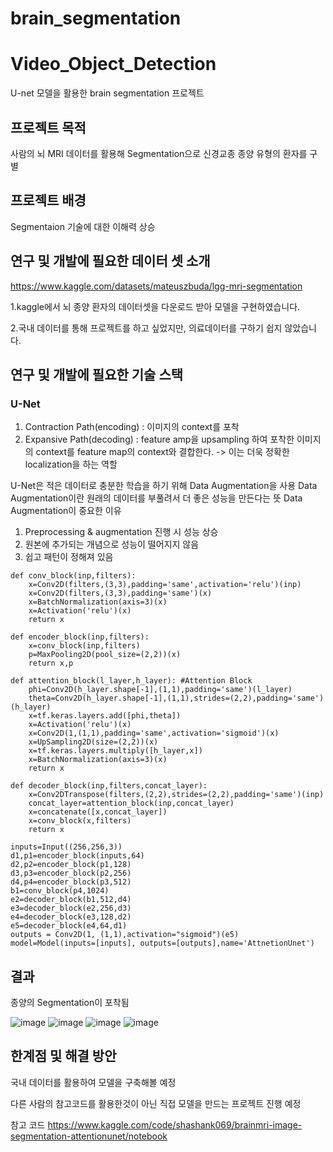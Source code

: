# brain_segmentation

# Video_Object_Detection
U-net 모델을 활용한 brain segmentation 프로젝트

## 프로젝트 목적
사람의 뇌 MRI 데이터를 활용해 Segmentation으로 신경교종 종양 유형의 환자를 구별

## 프로젝트 배경
Segmentaion 기술에 대한 이해력 상승

## 연구 및 개발에 필요한 데이터 셋 소개
https://www.kaggle.com/datasets/mateuszbuda/lgg-mri-segmentation

1.kaggle에서 뇌 종양 환자의 데이터셋을 다운로드 받아 모델을 구현하였습니다.

2.국내 데이터를 통해 프로젝트를 하고 싶었지만, 의료데이터를 구하기 쉽지 않았습니다.


## 연구 및 개발에 필요한 기술 스택
### U-Net
1. Contraction Path(encoding) : 이미지의 context를 포착
2. Expansive Path(decoding) : feature amp을 upsampling 하여 포착한 이미지의 context를 feature map의 context와 결합한다.
  -> 이는 더욱 정확한 localization을 하는 역할
  
U-Net은 적은 데이터로 충분한 학습을 하기 위해 Data Augmentation을 사용
Data Augmentation이란 원래의 데이터를 부풀려서 더 좋은 성능을 만든다는 뜻
Data Augmentation이 중요한 이유
1. Preprocessing & augmentation 진행 시 성능 상승
2. 원본에 추가되는 개념으로 성능이 떨어지지 않음
3. 쉽고 패턴이 정해져 있음

      
```Python3
def conv_block(inp,filters):
    x=Conv2D(filters,(3,3),padding='same',activation='relu')(inp)
    x=Conv2D(filters,(3,3),padding='same')(x)
    x=BatchNormalization(axis=3)(x)
    x=Activation('relu')(x)
    return x

def encoder_block(inp,filters):
    x=conv_block(inp,filters)
    p=MaxPooling2D(pool_size=(2,2))(x)
    return x,p

def attention_block(l_layer,h_layer): #Attention Block
    phi=Conv2D(h_layer.shape[-1],(1,1),padding='same')(l_layer)
    theta=Conv2D(h_layer.shape[-1],(1,1),strides=(2,2),padding='same')(h_layer)
    x=tf.keras.layers.add([phi,theta])
    x=Activation('relu')(x)
    x=Conv2D(1,(1,1),padding='same',activation='sigmoid')(x)
    x=UpSampling2D(size=(2,2))(x)
    x=tf.keras.layers.multiply([h_layer,x])
    x=BatchNormalization(axis=3)(x)
    return x
    
def decoder_block(inp,filters,concat_layer):
    x=Conv2DTranspose(filters,(2,2),strides=(2,2),padding='same')(inp)
    concat_layer=attention_block(inp,concat_layer)
    x=concatenate([x,concat_layer])
    x=conv_block(x,filters)
    return x
    
inputs=Input((256,256,3))
d1,p1=encoder_block(inputs,64)
d2,p2=encoder_block(p1,128)
d3,p3=encoder_block(p2,256)
d4,p4=encoder_block(p3,512)
b1=conv_block(p4,1024)
e2=decoder_block(b1,512,d4)
e3=decoder_block(e2,256,d3)
e4=decoder_block(e3,128,d2)
e5=decoder_block(e4,64,d1)
outputs = Conv2D(1, (1,1),activation="sigmoid")(e5)
model=Model(inputs=[inputs], outputs=[outputs],name='AttnetionUnet')

```


## 결과
종양의 Segmentation이 포착됨

![image](https://user-images.githubusercontent.com/97720878/188047307-bfaa863c-2745-46e2-acf5-6efd4ca613a3.png)
![image](https://user-images.githubusercontent.com/97720878/188047351-796cf6c1-b3a4-4284-86d7-c80b04c82dd0.png)
![image](https://user-images.githubusercontent.com/97720878/188047379-6113cacc-91bd-4ca8-8908-c38a0b190b02.png)
![image](https://user-images.githubusercontent.com/97720878/188047215-9b9f7652-0c07-40ff-9ac7-3ab79ceee21d.png)


## 한계점 및 해결 방안
국내 데이터를 활용하여 모델을 구축해볼 예정

다른 사람의 참고코드를 활용한것이 아닌 직접 모델을 만드는 프로젝트 진행 예정


참고 코드
https://www.kaggle.com/code/shashank069/brainmri-image-segmentation-attentionunet/notebook
